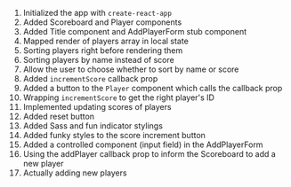 
1. Initialized the app with `create-react-app`
2. Added Scoreboard and Player components
3. Added Title component and AddPlayerForm stub component
4. Mapped render of players array in local state
5. Sorting players right before rendering them
6. Sorting players by name instead of score
7. Allow the user to choose whether to sort by name or score
8. Added `incrementScore` callback prop
9. Added a button to the `Player` component which calls the callback prop
10. Wrapping `incrementScore` to get the right player's ID
11. Implemented updating scores of players
12. Added reset button
13. Added Sass and fun indicator stylings
14. Added funky styles to the score increment button
15. Added a controlled component (input field) in the AddPlayerForm
16. Using the addPlayer callback prop to inform the Scoreboard to add a new player
17. Actually adding new players
